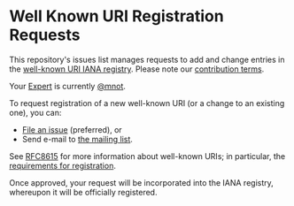 # Well Known URI Registration Requests

This repository's issues list manages requests to add and change entries in the [well-known URI IANA registry](https://www.iana.org/assignments/well-known-uris/). Please note our [contribution terms](.github/CONTRIBUTING.md).

Your [Expert](https://tools.ietf.org/html/rfc8126#section-4.6) is currently [@mnot](https://github.com/mnot).

To request registration of a new well-known URI (or a change to an existing one), you can:

* [File an issue](https://github.com/protocol-registries/well-known-uris/issues/new) (preferred), or
* Send e-mail to [the mailing list](https://www.ietf.org/mailman/listinfo/wellknown-uri-review).

See [RFC8615](https://tools.ietf.org/html/rfc8615) for more information about well-known URIs; in particular, the [requirements for registration](https://tools.ietf.org/html/rfc8615#section-3.1).

Once approved, your request will be incorporated into the IANA registry, whereupon it will be officially registered.

